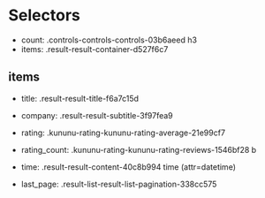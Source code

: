 # Selectors
- count: .controls-controls-controls-03b6aeed h3
- items: .result-result-container-d527f6c7
## items
- title: .result-result-title-f6a7c15d
- company: .result-result-subtitle-3f97fea9
- rating: .kununu-rating-kununu-rating-average-21e99cf7
- rating_count: .kununu-rating-kununu-rating-reviews-1546bf28 b
- time: .result-result-content-40c8b994 time (attr=datetime)

- last_page: .result-list-result-list-pagination-338cc575 